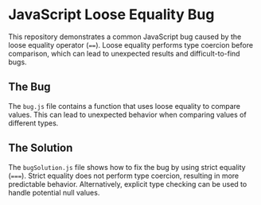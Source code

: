 # JavaScript Loose Equality Bug

This repository demonstrates a common JavaScript bug caused by the loose equality operator (`==`).  Loose equality performs type coercion before comparison, which can lead to unexpected results and difficult-to-find bugs.

## The Bug
The `bug.js` file contains a function that uses loose equality to compare values.  This can lead to unexpected behavior when comparing values of different types.

## The Solution
The `bugSolution.js` file shows how to fix the bug by using strict equality (`===`). Strict equality does not perform type coercion, resulting in more predictable behavior.  Alternatively, explicit type checking can be used to handle potential null values. 